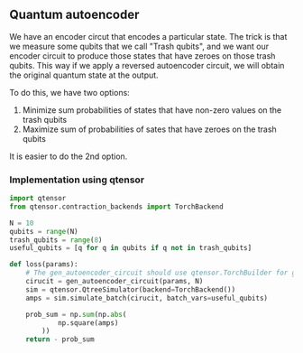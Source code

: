 ## Quantum autoencoder


We have an encoder circut that encodes a particular state. The trick is that we measure some qubits that we call "Trash qubits", and we want our encoder circuit to produce those states that have zeroes on those trash qubits. This way if we apply a reversed autoencoder circuit, we will obtain the original quantum state at the output.

To do this, we have two options:

1. Minimize sum probabilities of states that have non-zero values on the trash qubits
2. Maximize sum of probabilities of sates that have zeroes on the trash qubits

It is easier to do the 2nd option.


### Implementation using qtensor

```python 
import qtensor
from qtensor.contraction_backends import TorchBackend

N = 10
qubits = range(N)
trash_qubits = range(8)
useful_qubits = [q for q in qubits if q not in trash_qubits]

def loss(params):
    # The gen_autoencoder_circuit should use qtensor.TorchBuilder for gate creation
    cirucit = gen_autoencoder_circuit(params, N)
    sim = qtensor.QtreeSimulator(backend=TorchBackend())
    amps = sim.simulate_batch(cirucit, batch_vars=useful_qubits)

    prob_sum = np.sum(np.abs(
            np.square(amps)
        ))
    return - prob_sum
```

            

